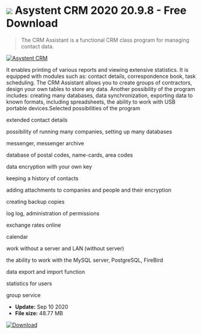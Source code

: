 # ![](https://cdn.softexe.net/static/icon/win.gif) Asystent CRM 2020 20.9.8 - Free Download

> The CRM Assistant is a functional CRM class program for managing contact data.

[![Asystent CRM](https://gallery.dpcdn.pl/imgc/Tools/1918/g_-_420x350_1.5_-_x20110131113012_00.jpg)](https://softexe.net/win/business/management/asystent-crm:hdpg.html)

It enables printing of various reports and viewing extensive statistics. It is equipped with modules such as: contact details, correspondence book, task scheduling. The CRM Assistant allows you to create groups of contractors, design your own tables to store any data. Another possibility of the program includes: creating many databases, data synchronization, exporting data to known formats, including spreadsheets, the ability to work with USB portable devices.Selected possibilities of the program
 
 extended contact details
 
 possibility of running many companies, setting up many databases
 
 messenger, messenger archive
 
 database of postal codes, name-cards, area codes
 
 data encryption with your own key
 
 keeping a history of contacts
 
 adding attachments to companies and people and their encryption
 
 creating backup copies
 
 log log, administration of permissions
 
 exchange rates online
 
 calendar
 
 work without a server and LAN (without server)
 
 the ability to work with the MySQL server, PostgreSQL, FireBird
 
 data export and import function
 
 statistics for users
 
 group service


- **Update:** Sep 10 2020
- **File size:** 48.77 MB

[![Download](https://cdn.softexe.net/static/img/download.png)](https://softexe.net/win/business/management/asystent-crm:hdpg.html)

